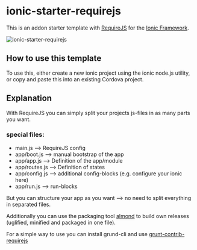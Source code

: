 # ionic-starter-requirejs

This is an addon starter template with [RequireJS](http://requirejs.org/) for the [Ionic Framework](http://ionicframework.com/).

![ionic-starter-requirejs](https://cloud.githubusercontent.com/assets/2264672/9639233/58bad3f8-51ab-11e5-81b4-db58a583503b.jpg)

## How to use this template

To use this, either create a new ionic project using the ionic node.js utility, or copy and paste this into an existing Cordova project.

## Explanation

With RequireJS you can simply split your projects js-files in as many parts you want.

### special files:
- main.js --> RequireJS config
- app/boot.js --> manual bootstrap of the app
- app/app.js --> Definition of the app/module
- app/routes.js --> Definition of states
- app/config.js --> additional config-blocks (e.g. configure your ionic here)
- app/run.js --> run-blocks

But you can structure your app as you want --> no need to split everything in separated files.

Additionally you can use the packaging tool [almond](https://github.com/jrburke/almond) to build own releases (uglified, minified and packaged in one file).

For a simple way to use you can install grund-cli and use [grunt-contrib-requirejs](https://github.com/gruntjs/grunt-contrib-requirejs)
